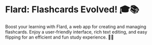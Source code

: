 # Flard: Flashcards Evolved! 🎓📚

Boost your learning with Flard, a web app for creating and managing flashcards. Enjoy a user-friendly interface, rich text editing, and easy flipping for an efficient and fun study experience. 🚀📖
